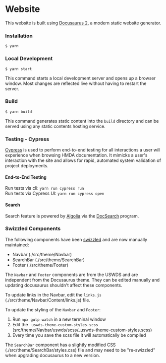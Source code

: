 # Website

This website is built using [Docusaurus 2](https://docusaurus.io/), a modern static website generator.

### Installation

```
$ yarn
```

### Local Development

```
$ yarn start
```

This command starts a local development server and opens up a browser window. Most changes are reflected live without having to restart the server.

### Build

```
$ yarn build
```

This command generates static content into the `build` directory and can be served using any static contents hosting service.

### Testing - Cypress

[Cypress](https://www.cypress.io/) is used to perform end-to-end testing for all interactions a user will experience when browsing HMDA documentation. It mimicks a user's interaction with the site and allows for rapid, automated system validation of project deployments.

#### End-to-End Testing

Run tests via cli: `yarn run cypress run`
<br />
Run tests via Cypress UI: `yarn run cypress open`

#### Search

Search feature is powered by [Algolia](https://www.algolia.com/) via the [DocSearch](https://docsearch.algolia.com/) program.


### Swizzled Components

The following components have been [swizzled](https://docusaurus.io/docs/swizzling) and are now manually maintained:
- Navbar (./src/theme/Navbar)
- SearchBar (./src/theme/SearchBar)
- Footer (./src/theme/Footer)

The ```Navbar``` and ```Footer``` components are from the USWDS and are independent from the Docusaurus theme. They can be edited manually and updating docusaurus shouldn't affect these components.

To update links in the Navbar, edit the ```links.js``` (./src/theme/Navbar/Content/links.js) file.

To update the styling of the ```Navbar``` and ```Footer```:
1. Run ```npx gulp watch``` in a new terminal window
1. Edit the ```_uswds-theme-custom-styles.scss``` (src/theme/Navbar/uswds/scss/_uswds-theme-custom-styles.scss)
1. Every time you save the scss file it will automatically be compiled

The ```SearchBar``` component has a slightly modified CSS (./src/theme/SearchBar/styles.css) file and may need to be "re-swizzled" when upgrading docusaurus to a new version.
